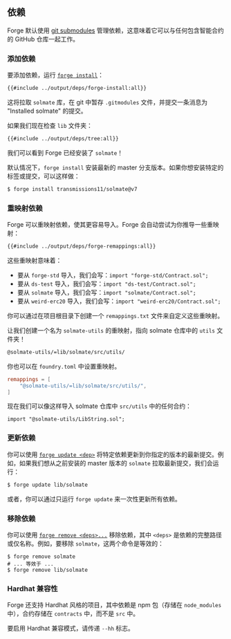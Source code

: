 ## 依赖

Forge 默认使用 [git submodules](https://git-scm.com/book/en/v2/Git-Tools-Submodules) 管理依赖，这意味着它可以与任何包含智能合约的 GitHub 仓库一起工作。

### 添加依赖

要添加依赖，运行 [`forge install`](../reference/forge/forge-install.md)：

```sh
{{#include ../output/deps/forge-install:all}}
```

这将拉取 `solmate` 库，在 git 中暂存 `.gitmodules` 文件，并提交一条消息为 "Installed solmate" 的提交。

如果我们现在检查 `lib` 文件夹：

```sh
{{#include ../output/deps/tree:all}}
```

我们可以看到 Forge 已经安装了 `solmate`！

默认情况下，`forge install` 安装最新的 master 分支版本。如果你想安装特定的标签或提交，可以这样做：

```sh
$ forge install transmissions11/solmate@v7
```

### 重映射依赖

Forge 可以重映射依赖，使其更容易导入。Forge 会自动尝试为你推导一些重映射：

```sh
{{#include ../output/deps/forge-remappings:all}}
```

这些重映射意味着：

- 要从 `forge-std` 导入，我们会写：`import "forge-std/Contract.sol";`
- 要从 `ds-test` 导入，我们会写：`import "ds-test/Contract.sol";`
- 要从 `solmate` 导入，我们会写：`import "solmate/Contract.sol";`
- 要从 `weird-erc20` 导入，我们会写：`import "weird-erc20/Contract.sol";`

你可以通过在项目根目录下创建一个 `remappings.txt` 文件来自定义这些重映射。

让我们创建一个名为 `solmate-utils` 的重映射，指向 solmate 仓库中的 `utils` 文件夹！

```sh
@solmate-utils/=lib/solmate/src/utils/
```

你也可以在 `foundry.toml` 中设置重映射。

```toml
remappings = [
    "@solmate-utils/=lib/solmate/src/utils/",
]
```

现在我们可以像这样导入 solmate 仓库中 `src/utils` 中的任何合约：

```solidity
import "@solmate-utils/LibString.sol";
```

### 更新依赖

你可以使用 [`forge update <dep>`](../reference/forge/forge-update.md) 将特定依赖更新到你指定的版本的最新提交。例如，如果我们想从之前安装的 master 版本的 `solmate` 拉取最新提交，我们会运行：

```sh
$ forge update lib/solmate
```

或者，你可以通过只运行 `forge update` 来一次性更新所有依赖。

### 移除依赖

你可以使用 [`forge remove <deps>...`](../reference/forge/forge-remove.md) 移除依赖，其中 `<deps>` 是依赖的完整路径或仅名称。例如，要移除 `solmate`，这两个命令是等效的：

```ignore
$ forge remove solmate
# ... 等效于 ...
$ forge remove lib/solmate
```

### Hardhat 兼容性

Forge 还支持 Hardhat 风格的项目，其中依赖是 npm 包（存储在 `node_modules` 中），合约存储在 `contracts` 中，而不是 `src` 中。

要启用 Hardhat 兼容模式，请传递 `--hh` 标志。